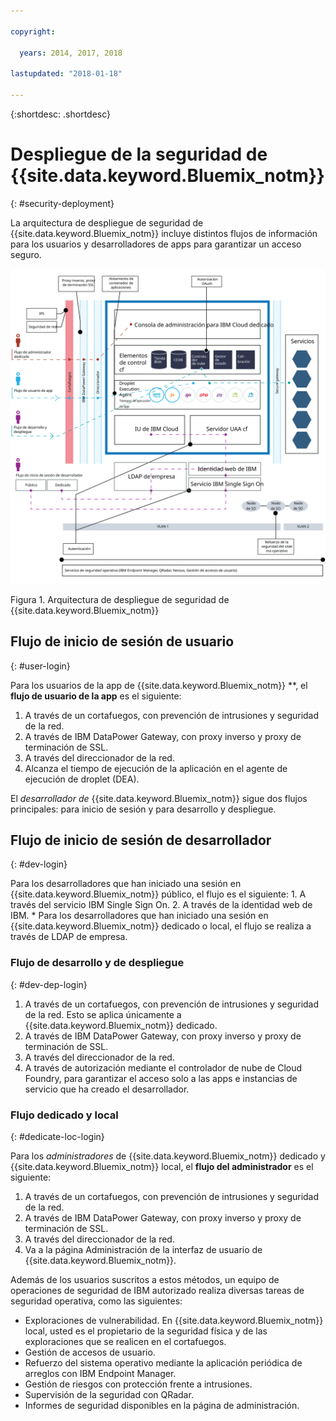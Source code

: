 ```yaml
---

copyright:

  years: 2014, 2017, 2018

lastupdated: "2018-01-18"

---
```


{:shortdesc: .shortdesc}

# Despliegue de la seguridad de {{site.data.keyword.Bluemix_notm}}
{: #security-deployment}

La arquitectura de despliegue de seguridad de {{site.data.keyword.Bluemix_notm}} incluye distintos flujos de información para los usuarios y desarrolladores de apps para garantizar un acceso seguro.

![Arquitectura de despliegue de seguridad de {{site.data.keyword.Bluemix_notm}}](images/sec_deployment.svg)

Figura 1. Arquitectura de despliegue de seguridad de {{site.data.keyword.Bluemix_notm}}

## Flujo de inicio de sesión de usuario
{: #user-login}

Para los usuarios de la app de {{site.data.keyword.Bluemix_notm}} **, el **flujo de usuario de la app** es el siguiente:
 1. A través de un cortafuegos, con prevención de intrusiones y seguridad de la red.
 2. A través de IBM DataPower Gateway, con proxy inverso y proxy de terminación de SSL.
 3. A través del direccionador de la red.
 4. Alcanza el tiempo de ejecución de la aplicación en el agente de ejecución de droplet (DEA).

El *desarrollador de* {{site.data.keyword.Bluemix_notm}} sigue dos flujos principales: para inicio de sesión y para desarrollo y despliegue.

## Flujo de inicio de sesión de desarrollador
{: #dev-login}

Para los desarrolladores que han iniciado una sesión en {{site.data.keyword.Bluemix_notm}} público, el flujo es el siguiente:
      1. A través del servicio IBM Single Sign On.
      2. A través de la identidad web de IBM.
    * Para los desarrolladores que han iniciado una sesión en {{site.data.keyword.Bluemix_notm}} dedicado o local, el flujo se realiza a través de LDAP de empresa.

### Flujo de desarrollo y de despliegue
{: #dev-dep-login}

1. A través de un cortafuegos, con prevención de intrusiones y seguridad de la red. Esto se aplica únicamente a {{site.data.keyword.Bluemix_notm}} dedicado.
2. A través de IBM DataPower Gateway, con proxy inverso y proxy de terminación de SSL.
3. A través del direccionador de la red.
4. A través de autorización mediante el controlador de nube de Cloud Foundry, para garantizar el acceso solo a las apps e instancias de servicio que ha creado el desarrollador.

### Flujo dedicado y local
{: #dedicate-loc-login}

Para los *administradores* de {{site.data.keyword.Bluemix_notm}} dedicado y {{site.data.keyword.Bluemix_notm}} local, el **flujo del administrador** es el siguiente:
1. A través de un cortafuegos, con prevención de intrusiones y seguridad de la red.
2. A través de IBM DataPower Gateway, con proxy inverso y proxy de terminación de SSL.
3. A través del direccionador de la red.
4. Va a la página Administración de la interfaz de usuario de {{site.data.keyword.Bluemix_notm}}.

Además de los usuarios suscritos a estos métodos, un equipo de operaciones de seguridad de IBM autorizado realiza diversas tareas de seguridad operativa, como las siguientes:
 * Exploraciones de vulnerabilidad. En {{site.data.keyword.Bluemix_notm}} local, usted es el propietario de la seguridad física y de las exploraciones que se realicen en el cortafuegos.
 * Gestión de accesos de usuario.
 * Refuerzo del sistema operativo mediante la aplicación periódica de arreglos con IBM Endpoint Manager.
 * Gestión de riesgos con protección frente a intrusiones.
 * Supervisión de la seguridad con QRadar.
 * Informes de seguridad disponibles en la página de administración.

